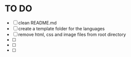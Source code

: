 # TO DO

 - [ ] clean README.md
 - [ ] create a template folder for the languages
 - [ ] remove html, css and image files from root directory
 - [ ] 
 - [ ] 
 - [ ] 
